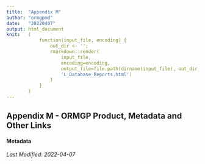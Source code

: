 ```yaml
---
title:  "Appendix M"
author: "ormgpmd"
date:   "20220407"
output: html_document
knit:   (
            function(input_file, encoding) {
                out_dir <- '';
                rmarkdown::render(
                    input_file,
                    encoding=encoding,
                    output_file=file.path(dirname(input_file), out_dir,
                    'L_Database_Reports.html')
                )
            }
        )
---
```


## Appendix M - ORMGP Product, Metadata and Other Links

#### Metadata




*Last Modified: 2022-04-07*
